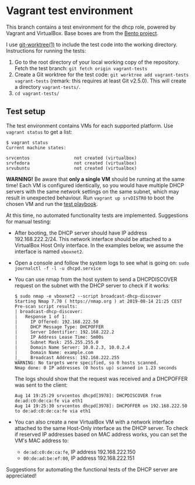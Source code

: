 # Vagrant test environment

This branch contains a test environment for the dhcp role, powered by Vagrant and VirtualBox. Base boxes are from the [Bento project](http://chef.github.io/bento/).

I use [git-worktree(1)](https://git-scm.com/docs/git-worktree) to include the test code into the working directory. Instructions for running the tests:

1. Go to the root directory of your local working copy of the repository. Fetch the test branch: `git fetch origin vagrant-tests`
2. Create a Git worktree for the test code: `git worktree add vagrant-tests vagrant-tests` (remark: this requires at least Git v2.5.0). This will create a directory `vagrant-tests/`.
3. `cd vagrant-tests/`

## Test setup

The test environment contains VMs for each supported platform. Use `vagrant status` to get a list:

```console
$ vagrant status
Current machine states:

srvcentos                 not created (virtualbox)
srvfedora                 not created (virtualbox)
srvubuntu                 not created (virtualbox)
```

**WARNING!** Be aware that **only a single VM** should be running at the same time! Each VM is configured identically, so you would have multiple DHCP servers with the same network settings on the same subnet, which may result in unexpected behaviour. Run `vagrant up srvDISTRO` to boot the chosen VM and run the [test playbook](test.yml).

At this time, no automated functionality tests are implemented. Suggestions for manual testing:

- After booting, the DHCP server should have IP address 192.168.222.2/24. This network interface should be attached to a VirtualBox Host Only interface. In the examples below, we assume the interface is named `vboxnet2`.
- Open a console and follow the system logs to see what is going on: `sudo journalctl -f -l -u dhcpd.service`
- You can use nmap from the host system to send a DHCPDISCOVER request on the subnet with the DHCP server to check if it works:

    ```console
    $ sudo nmap -e vboxnet2 --script broadcast-dhcp-discover
    Starting Nmap 7.70 ( https://nmap.org ) at 2019-08-14 21:25 CEST
    Pre-scan script results:
    | broadcast-dhcp-discover:
    |   Response 1 of 1:
    |     IP Offered: 192.168.222.50
    |     DHCP Message Type: DHCPOFFER
    |     Server Identifier: 192.168.222.2
    |     IP Address Lease Time: 5m00s
    |     Subnet Mask: 255.255.255.0
    |     Domain Name Server: 10.0.2.3, 10.0.2.4
    |     Domain Name: example.com
    |_    Broadcast Address: 192.168.222.255
    WARNING: No targets were specified, so 0 hosts scanned.
    Nmap done: 0 IP addresses (0 hosts up) scanned in 1.23 seconds
    ```

    The logs should show that the request was received and a DHCPOFFER was sent to the client:

    ```console
    Aug 14 19:25:29 srvcentos dhcpd[3978]: DHCPDISCOVER from de:ad:c0:de:ca:fe via eth1
    Aug 14 19:25:30 srvcentos dhcpd[3978]: DHCPOFFER on 192.168.222.50 to de:ad:c0:de:ca:fe via eth1
    ```
- You can also create a new VirtualBox VM with a network interface attached to the same Host-Only interface as the DHCP server. To check if reserved IP addresses based on MAC address works, you can set the VM's MAC address to:
    - `de:ad:c0:de:ca:fe`, IP address 192.168.222.150
    - `00:de:ad:be:ef:00`, IP address 192.168.222.151

Suggestions for automating the functional tests of the DHCP server are appreciated!

